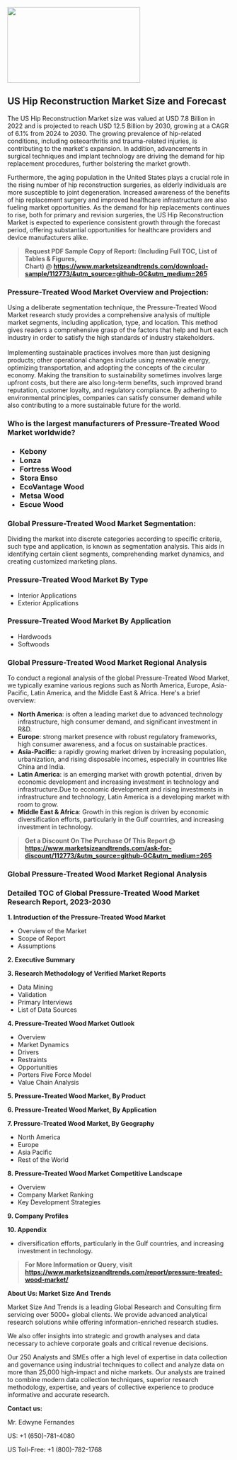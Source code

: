 <p><img class="alignnone size-medium wp-image-20088" src="https://ffe5etoiles.com/wp-content/uploads/2024/12/MST1-300x171.png" alt="" width="300" height="171" /></p><h2>US Hip Reconstruction Market Size and Forecast</h2><p>The US Hip Reconstruction Market size was valued at USD 7.8 Billion in 2022 and is projected to reach USD 12.5 Billion by 2030, growing at a CAGR of 6.1% from 2024 to 2030. The growing prevalence of hip-related conditions, including osteoarthritis and trauma-related injuries, is contributing to the market's expansion. In addition, advancements in surgical techniques and implant technology are driving the demand for hip replacement procedures, further bolstering the market growth.</p><p>Furthermore, the aging population in the United States plays a crucial role in the rising number of hip reconstruction surgeries, as elderly individuals are more susceptible to joint degeneration. Increased awareness of the benefits of hip replacement surgery and improved healthcare infrastructure are also fueling market opportunities. As the demand for hip replacements continues to rise, both for primary and revision surgeries, the US Hip Reconstruction Market is expected to experience consistent growth through the forecast period, offering substantial opportunities for healthcare providers and device manufacturers alike.</p></p><blockquote id="" class=""><strong>Request PDF Sample Copy of Report: (Including Full TOC, List of Tables &amp; Figures, Chart)&nbsp;@&nbsp;<strong><a href="https://www.marketsizeandtrends.com/download-sample/112773/&utm_source=github-GC&utm_medium=265" target="_blank">https://www.marketsizeandtrends.com/download-sample/112773/&utm_source=github-GC&utm_medium=265</a></strong></strong></blockquote><h3 id="" class="">Pressure-Treated Wood Market&nbsp;Overview and Projection:</h3><p id="" class="">Using a deliberate segmentation technique, the Pressure-Treated Wood Market research study provides a comprehensive analysis of multiple market segments, including application, type, and location. This method gives readers a comprehensive grasp of the factors that help and hurt each industry in order to satisfy the high standards of industry stakeholders. <br /> <br />Implementing sustainable practices involves more than just designing products; other operational changes include using renewable energy, optimizing transportation, and adopting the concepts of the circular economy. Making the transition to sustainability sometimes involves large upfront costs, but there are also long-term benefits, such improved brand reputation, customer loyalty, and regulatory compliance. By adhering to environmental principles, companies can satisfy consumer demand while also contributing to a more sustainable future for the world.</p><h3 id="" class="">Who is the largest manufacturers of&nbsp;Pressure-Treated Wood Market worldwide?</h3><h3 class=""><p><ul><li>Kebony </li><li> Lonza </li><li> Fortress Wood </li><li> Stora Enso </li><li> EcoVantage Wood </li><li> Metsa Wood </li><li> Escue Wood</li></ul></p></h3><h3 id="" class="">Global&nbsp;Pressure-Treated Wood Market Segmentation:</h3><p id="" class="">Dividing the market into discrete categories according to specific criteria, such type and application, is known as segmentation analysis. This aids in identifying certain client segments, comprehending market dynamics, and creating customized marketing plans.</p><h3 id="" class="">Pressure-Treated Wood Market&nbsp;By Type</h3><p><p><ul><li>Interior Applications </li><li> Exterior Applications</p></li></ul></p></p><h3 id="" class="">Pressure-Treated Wood Market&nbsp;By Application</h3><p class=""><p><ul><li>Hardwoods </li><li> Softwoods</li></ul></p></p><h3 id="" class="">Global Pressure-Treated Wood Market Regional Analysis</h3><p id="" class="">To conduct a regional analysis of the global Pressure-Treated Wood Market, we typically examine various regions such as North America, Europe, Asia-Pacific, Latin America, and the Middle East &amp; Africa. Here's a brief overview:</p><ul><li><strong>North America</strong>: is often a leading market due to advanced technology infrastructure, high consumer demand, and significant investment in R&amp;D.</li><li><strong>Europe</strong>: strong market presence with robust regulatory frameworks, high consumer awareness, and a focus on sustainable practices.</li><li><strong>Asia-Pacific</strong>: a rapidly growing market driven by increasing population, urbanization, and rising disposable incomes, especially in countries like China and India.</li><li><strong>Latin America</strong>: is an emerging market with growth potential, driven by economic development and increasing investment in technology and infrastructure.Due to economic development and rising investments in infrastructure and technology, Latin America is a developing market with room to grow.</li><li><strong>Middle East &amp; Africa</strong>: Growth in this region is driven by economic diversification efforts, particularly in the Gulf countries, and increasing investment in technology.</li></ul><blockquote id="" class=""><strong>Get a Discount On The Purchase Of This Report @ <strong><a href="https://www.marketsizeandtrends.com/ask-for-discount/112773/&utm_source=github-GC&utm_medium=265" target="_blank">https://www.marketsizeandtrends.com/ask-for-discount/112773/&utm_source=github-GC&utm_medium=265</a></strong></strong></blockquote><h3 id="" class="">Global Pressure-Treated Wood Market Regional Analysis</h3><h3 id="" class="">Detailed TOC of Global Pressure-Treated Wood Market Research Report, 2023-2030</h3><p id="" class=""><strong>1. Introduction of the Pressure-Treated Wood Market</strong></p><ul><li>Overview of the Market</li><li>Scope of Report</li><li>Assumptions</li></ul><p id="" class=""><strong>2. Executive Summary</strong></p><p id="" class=""><strong>3. Research Methodology of Verified Market Reports</strong></p><ul><li>Data Mining</li><li>Validation</li><li>Primary Interviews</li><li>List of Data Sources</li></ul><p id="" class=""><strong>4. Pressure-Treated Wood Market Outlook</strong></p><ul><li>Overview</li><li>Market Dynamics</li><li>Drivers</li><li>Restraints</li><li>Opportunities</li><li>Porters Five Force Model</li><li>Value Chain Analysis</li></ul><p id="" class=""><strong>5. Pressure-Treated Wood Market, By Product</strong></p><p id="" class=""><strong>6. Pressure-Treated Wood Market, By Application</strong></p><p id="" class=""><strong>7. Pressure-Treated Wood Market, By Geography</strong></p><ul><li>North America</li><li>Europe</li><li>Asia Pacific</li><li>Rest of the World</li></ul><p id="" class=""><strong>8. Pressure-Treated Wood Market Competitive Landscape</strong></p><ul><li>Overview</li><li>Company Market Ranking</li><li>Key Development Strategies</li></ul><p id="" class=""><strong>9. Company Profiles</strong></p><p id="" class=""><strong>10. Appendix</strong></p><ul><li>diversification efforts, particularly in the Gulf countries, and increasing investment in technology.</li></ul><blockquote id="" class=""><strong>For More Information or Query, visit <strong><strong><a href="https://www.marketsizeandtrends.com/report/pressure-treated-wood-market/" target="_blank">https://www.marketsizeandtrends.com/report/pressure-treated-wood-market/</a></strong></strong></strong></blockquote><p id="" class=""><strong>About Us: Market Size And Trends</strong></p><p id="" class="">Market Size And Trends is a leading Global Research and Consulting firm servicing over 5000+ global clients. We provide advanced analytical research solutions while offering information-enriched research studies.</p><p id="" class="">We also offer insights into strategic and growth analyses and data necessary to achieve corporate goals and critical revenue decisions.</p><p id="" class="">Our 250 Analysts and SMEs offer a high level of expertise in data collection and governance using industrial techniques to collect and analyze data on more than 25,000 high-impact and niche markets. Our analysts are trained to combine modern data collection techniques, superior research methodology, expertise, and years of collective experience to produce informative and accurate research.</p><p id="" class=""><strong>Contact us:</strong></p><p id="" class="">Mr. Edwyne Fernandes</p><p id="" class="">US: +1 (650)-781-4080</p><p id="" class="">US Toll-Free: +1 (800)-782-1768</p>
